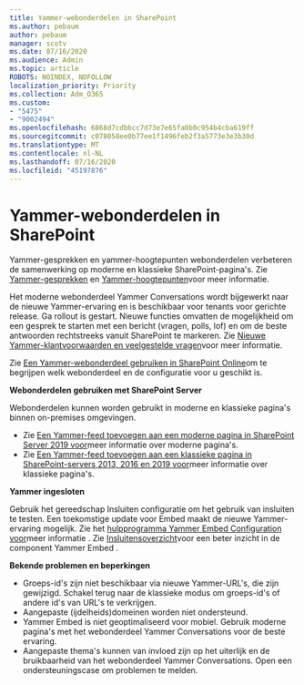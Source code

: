 ```yaml
---
title: Yammer-webonderdelen in SharePoint
ms.author: pebaum
author: pebaum
manager: scotv
ms.date: 07/16/2020
ms.audience: Admin
ms.topic: article
ROBOTS: NOINDEX, NOFOLLOW
localization_priority: Priority
ms.collection: Adm_O365
ms.custom:
- "5475"
- "9002494"
ms.openlocfilehash: 6868d7cdbbcc7d73e7e65fa0b0c954b4cba619ff
ms.sourcegitcommit: c078058ee0b77ee1f1496feb2f3a5773e3e3b30d
ms.translationtype: MT
ms.contentlocale: nl-NL
ms.lasthandoff: 07/16/2020
ms.locfileid: "45197876"
---
```

# <a name="yammer-web-parts-in-sharepoint"></a>Yammer-webonderdelen in SharePoint

Yammer-gesprekken en yammer-hoogtepunten webonderdelen verbeteren de samenwerking op moderne en klassieke SharePoint-pagina's. Zie [Yammer-gesprekken](https://support.microsoft.com/office/use-a-yammer-web-part-in-sharepoint-online-a53cfa0c-3d09-42c8-a286-1038a81c59da#conversations) en [Yammer-hoogtepunten](https://support.microsoft.com/office/use-a-yammer-web-part-in-sharepoint-online-a53cfa0c-3d09-42c8-a286-1038a81c59da#highlights)voor meer informatie.    

Het moderne webonderdeel Yammer Conversations wordt bijgewerkt naar de nieuwe Yammer-ervaring en is beschikbaar voor tenants voor gerichte release. Ga rollout is gestart. Nieuwe functies omvatten de mogelijkheid om een gesprek te starten met een bericht (vragen, polls, lof) en om de beste antwoorden rechtstreeks vanuit SharePoint te markeren. Zie [Nieuwe Yammer-klantvoorwaarden en veelgestelde vragen](https://docs.microsoft.com/yammer/get-started-with-yammer/newyammer-faq)voor meer informatie.

 Zie [Een Yammer-webonderdeel gebruiken in SharePoint Online](https://support.microsoft.com/office/use-a-yammer-web-part-in-sharepoint-online-a53cfa0c-3d09-42c8-a286-1038a81c59da)om te begrijpen welk webonderdeel en de configuratie voor u geschikt is.  

**Webonderdelen gebruiken met SharePoint Server**  

Webonderdelen kunnen worden gebruikt in moderne en klassieke pagina's binnen on-premises omgevingen.

- Zie [Een Yammer-feed toevoegen aan een moderne pagina in SharePoint Server 2019 voor](https://docs.microsoft.com/yammer/integrate-yammer-with-other-apps/embed-a-feed-into-a-sharepoint-site#add-a-yammer-feed-to-a-modern-page-in-sharepoint-server-2019)meer informatie over moderne pagina's. 
- Zie [Een Yammer-feed toevoegen aan een klassieke pagina in SharePoint-servers 2013, 2016 en 2019 voor](https://docs.microsoft.com/yammer/integrate-yammer-with-other-apps/embed-a-feed-into-a-sharepoint-site#add-a-yammer-feed-to-a-classic-page-in-sharepoint-servers-2013-2016-and-2019)meer informatie over klassieke pagina's.

**Yammer ingesloten**  

Gebruik het gereedschap Insluiten configuratie om het gebruik van insluiten te testen. Een toekomstige update voor Embed maakt de nieuwe Yammer-ervaring mogelijk. Zie het [hulpprogramma Yammer Embed Configuration voor](https://aka.ms/YammerEmbedConfigureTool)meer informatie . Zie [Insluitensoverzicht](https://aka.ms/YammerDevDocs)voor een beter inzicht in de component Yammer Embed .

**Bekende problemen en beperkingen**

- Groeps-id's zijn niet beschikbaar via nieuwe Yammer-URL's, die zijn gewijzigd. Schakel terug naar de klassieke modus om groeps-id's of andere id's van URL's te verkrijgen.
- Aangepaste (ijdelheids)domeinen worden niet ondersteund.
- Yammer Embed is niet geoptimaliseerd voor mobiel. Gebruik moderne pagina's met het webonderdeel Yammer Conversations voor de beste ervaring.
- Aangepaste thema's kunnen van invloed zijn op het uiterlijk en de bruikbaarheid van het webonderdeel Yammer Conversations. Open een ondersteuningscase om problemen te melden.